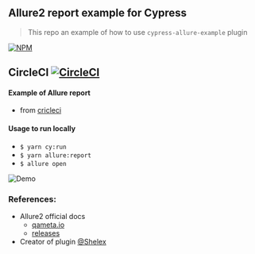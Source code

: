 Allure2 report example for Cypress
-----------------------------------
> This repo an example of how to use `cypress-allure-example` plugin

[![NPM][npm-icon]][npm-url]

## CircleCI [![CircleCI](https://circleci.com/gh/Ebazhanov/cypress-allure-report-example.svg?style=svg)](https://circleci.com/gh/Ebazhanov/cypress-allure-report-example )

#### Example of Allure report 
- from [cricleci](https://63-254609643-gh.circle-artifacts.com/0/allure-report/index.html)

#### Usage to run locally
- `$ yarn cy:run`
- `$ yarn allure:report`
- `$ allure open`

![Demo](allure-screencast.gif)

### References:
- Allure2 official docs 
  - [qameta.io](https://docs.qameta.io/allure/#_get_started)
  - [releases](https://github.com/allure-framework/allure2/releases)
- Creator of plugin [@Shelex](https://github.com/Shelex/cypress-allure-plugin)

[npm-icon]: https://nodei.co/npm/cypress-allure-plugin.svg?downloads=true
[npm-url]: https://www.npmjs.com/package/@shelex/cypress-allure-plugin
